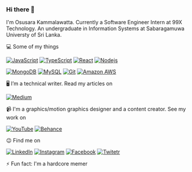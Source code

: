 ### Hi there 👋

I'm Osusara Kammalawatta. Currently a Software Engineer Intern at 99X Technology. An undergraduate in Information Systems at Sabaragamuwa Universty of Sri Lanka.

💻 Some of my things

[![JavaScript](https://img.shields.io/badge/-JavaScript-black?style=flat-square&logo=javascript)](https://github.com/osusara)
[![TypeScript](https://img.shields.io/badge/-TypeScript-black?style=flat-square&logo=typescript)](https://github.com/osusara)
[![React](https://img.shields.io/badge/-React-black?style=flat-square&logo=react)](https://github.com/osusara)
[![Nodejs](https://img.shields.io/badge/-Nodejs-black?style=flat-square&logo=Node.js)](https://github.com/osusara)

[![MongoDB](https://img.shields.io/badge/-MongoDB-black?style=flat-square&logo=mongodb)](https://github.com/osusara)
[![MySQL](https://img.shields.io/badge/-MySQL-black?style=flat-square&logo=mysql)](https://github.com/osusara)
[![Git](https://img.shields.io/badge/-Git-black?style=flat-square&logo=git)](https://github.com/osusara)
[![Amazon AWS](https://img.shields.io/badge/Amazon%20AWS-black?style=flat-square&logo=amazon-aws)](https://github.com/osusara)

🖥 I’m a technical writer. Read my articles on

<a href="https://osusarak.medium.com/" target="_blank"><img src="https://img.shields.io/badge/-Medium-000000?style=flat-square&labelColor=000000&logo=Medium" alt="Medium"></a>

📹 I'm a graphics/motion graphics designer and a content creator. See my work on

<a href="https://youtube.com/osusarakammalawatta" target="_blank"><img src="https://img.shields.io/badge/-YouTube-ff0000?style=flat-square&labelColor=ff0000&logo=Youtube" alt="YouTube"></a>
<a href="https://behance.net/osusara" target="_blank"><img src="https://img.shields.io/badge/-Behance-0057ff?style=flat-square&labelColor=0057ff&logo=Behance" alt="Behance"></a>

😉 Find me on

<a href="https://www.linkedin.com/in/osusara" target="_blank"><img src="https://img.shields.io/badge/LinkedIn-%230077B5.svg?&style=flat-square&logo=linkedin&logoColor=white" alt="LinkedIn"></a>
<a href="https://www.instagram.com/osusara.kammalawatta" target="_blank"><img src="https://img.shields.io/badge/Instagram-%23E4405F.svg?&style=flat-square&logo=instagram&logoColor=white" alt="Instagram"></a>
<a href="https://www.facebook.com/osusara" target="_blank"><img src="https://img.shields.io/badge/Facebook-%231877F2.svg?&style=flat-square&logo=facebook&logoColor=white" alt="Facebook"></a>
<a href="https://twitter.net/kammalawatta" target="_blank"><img src="https://img.shields.io/badge/-Twitter-1da1f2?style=flat-square&labelColor=1da1f2&logo=Twitter&logoColor=white" alt="Twitetr"></a>

⚡ Fun fact: I'm a hardcore memer
